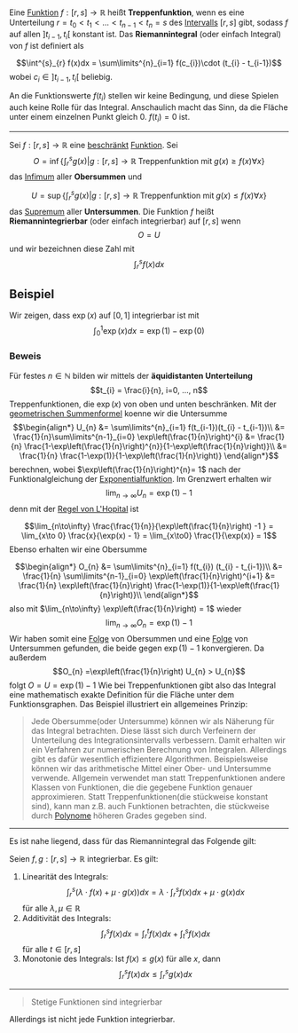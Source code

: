 
Eine [Funktion](Mathe/Funktionen.md) $f: [r, s]\to\mathbb R$ heißt __Treppenfunktion__, wenn es eine Unterteilung $r=t_{0} < t_{1} < ... < t_{n-1} < t_{n} = s$ des [Intervalls](Intervalle.md) $[r, s]$ gibt, sodass $f$ auf allen $]t_{i-1}, t_{i}[$ konstant ist.
Das __Riemannintegral__ (oder einfach Integral) von $f$ ist definiert als

$$\int^{s}_{r} f(x)dx = \sum\limits^{n}_{i=1} f(c_{i})\cdot (t_{i} - t_{i-1})$$
wobei $c_{i}\in ]t_{i-1}, t_{i}[$ beliebig.

An die Funktionswerte $f(t_{i})$ stellen wir keine Bedingung, und diese Spielen auch keine Rolle für das Integral. Anschaulich macht das Sinn, da die Fläche unter einem einzelnen Punkt gleich $0$. $f(t_{i})= 0$ ist.

---

Sei $f: [r, s]\to\mathbb R$ eine [beschränkt](Mathe/Funktionen.md#Beschränkt) [Funktion](Mathe/Funktionen.md). 
Sei 
$$O = \inf \left\lbrace \int^{s}_{r} g(x) | g: [r, s] \to\mathbb R\;\text{Treppenfunktion mit}\; g(x) \ge f(x)\forall x \right\rbrace$$
das [Infimum](Schranken.md) aller __Obersummen__ und 

$$U = \sup \left\lbrace \int^{s}_{r} g(x) | g: [r, s] \to\mathbb R\;\text{Treppenfunktion mit}\; g(x) \le f(x)\forall x\right\rbrace$$
das [Supremum](Schranken.md) aller __Untersummen__. Die Funktion $f$ heißt __Riemannintegrierbar__ (oder einfach integrierbar) auf $[r, s]$ wenn
$$O = U$$
und wir bezeichnen diese Zahl mit 
$$\int^{s}_{r}f(x)dx$$
## Beispiel

Wir zeigen, dass $\exp(x)$ auf $[0, 1]$ integrierbar ist mit
$$\int^{1}_{0}\exp(x)dx = \exp(1) -\exp(0)$$

### Beweis
Für festes $n\in\mathbb N$ bilden wir mittels der __äquidistanten Unterteilung__
$$t_{i} = \frac{i}{n}, i=0, ..., n$$
Treppenfunktionen, die $\exp(x)$ von oben und unten beschränken.
Mit der [geometrischen Summenformel](Geometrische%20Summenformel.md) koenne wir die Untersumme
$$\begin{align*}
U_{n} &= \sum\limits^{n}_{i=1} f(t_{i-1})(t_{i} - t_{i-1})\\
&= \frac{1}{n}\sum\limits^{n-1}_{i=0} \exp\left(\frac{1}{n}\right)^{i} &=  \frac{1}{n} \frac{1-\exp\left(\frac{1}{n}\right)^{n}}{1-\exp\left(\frac{1}{n}\right)}\\
&= \frac{1}{n} \frac{1-\exp(1)}{1-\exp\left(\frac{1}{n}\right)}
\end{align*}$$
berechnen, wobei $\exp\left(\frac{1}{n}\right)^{n}= 1$ nach der Funktionalgleichung der [Exponentialfunktion](Exponentialfunktion.md). Im Grenzwert erhalten wir 
$$\lim_{n\to\infty} U_{n} = \exp(1) -1$$
denn mit der [Regel von L'Hopital](Regel%20von%20L'Hopital.md) ist

$$\lim_{n\to\infty} \frac{\frac{1}{n}}{\exp\left(\frac{1}{n}\right) -1 } = \lim_{x\to 0} \frac{x}{\exp(x) - 1} = \lim_{x\to0} \frac{1}{\exp(x)} = 1$$
Ebenso erhalten wir eine Obersumme

$$\begin{align*}
O_{n} &= \sum\limits^{n}_{i=1} f(t_{i}) (t_{i} - t_{i-1})\\
&= \frac{1}{n} \sum\limits^{n-1}_{i=0} \exp\left(\frac{1}{n}\right)^{i+1} &= \frac{1}{n} \exp\left(\frac{1}{n}\right) \frac{1-\exp(1)}{1-\exp\left(\frac{1}{n}\right)}\\
\end{align*}$$
also mit $\lim_{n\to\infty} \exp\left(\frac{1}{n}\right) = 1$ wieder
$$\lim_{n\to\infty} O_{n} = \exp(1) -1$$
Wir haben somit eine [Folge](Mathe/Folgen.md) von Obersummen und eine [Folge](Mathe/Folgen.md) von Untersummen gefunden, die beide gegen $\exp(1) -1$ konvergieren. Da außerdem
$$O_{n} =\exp\left(\frac{1}{n}\right) U_{n} > U_{n}$$
folgt $O = U = \exp(1)-1$
Wie bei Treppenfunktionen gibt also das Integral eine mathematisch exakte Definition für die Fläche unter dem Funktionsgraphen. Das Beispiel illustriert ein allgemeines Prinzip:

> Jede Obersumme(oder Untersumme)  können wir als Näherung für das Integral betrachten. Diese lässt sich durch Verfeinern der Unterteilung des Integrationsintervalls verbessern.
>  Damit erhalten wir ein Verfahren zur numerischen Berechnung von Integralen. Allerdings gibt es dafür wesentlich effizientere Algorithmen. Beispielsweise können wir das arithmetische Mittel einer Ober- und Untersumme verwende.
>  Allgemein verwendet man statt Treppenfunktionen andere Klassen von Funktionen, die die gegebene Funktion genauer approximieren. Statt Treppenfunktionen(die stückweise konstant sind), kann man z.B. auch Funktionen betrachten, die stückweise durch [Polynome](Polynome.md) höheren Grades gegeben sind.

---

Es ist nahe liegend, dass für das Riemannintegral das Folgende gilt:

Seien $f, g: [r, s] \to\mathbb  R$ integrierbar. Es gilt:

1. Linearität des Integrals: $$\int^{s}_{r} (\lambda \cdot f(x) +\mu \cdot g(x))dx = \lambda \cdot \int^{s}_{r} f(x) dx +\mu \cdot g(x)dx$$ für alle $\lambda, \mu \in\mathbb R$
2. Additivität des Integrals: $$\int^{s}_{r}f(x)dx = \int^{t}_{r} f(x) dx + \int^{s}_{t} f(x)dx$$ für alle $t\in[r, s]$
3. Monotonie des Integrals: Ist $f(x) \le g(x)$ für alle $x$, dann $$\int^{s}_{r}f(x)dx \le \int^{s}_{r} g(x)dx$$
---

> Stetige Funktionen sind integrierbar

Allerdings ist nicht jede Funktion integrierbar.